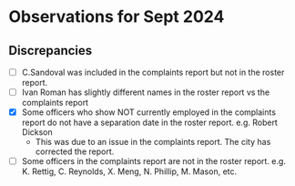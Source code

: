 # Observations for Sept 2024

## Discrepancies

- [ ] C.Sandoval was included in the complaints report but not in the roster report.
- [ ] Ivan Roman has slightly different names in the roster report vs the complaints report
- [x] Some officers who show NOT currently employed in the complaints report do not have a separation date in the roster report. e.g. Robert Dickson
  - This was due to an issue in the complaints report. The city has corrected the report.
- [ ] Some officers in the complaints report are not in the roster report. e.g. K. Rettig, C. Reynolds, X. Meng, N. Phillip, M. Mason, etc.
